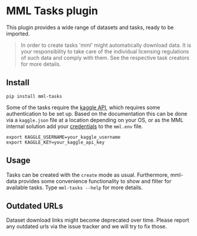 # MML Tasks plugin

This plugin provides a wide range of datasets and tasks, ready to be imported.

> In order to create tasks 'mml' might automatically download data. It is your responsibility to take care of the 
> individual licensing regulations of such data and comply with them. See the respective task creators for more details.

## Install

```commandline
pip install mml-tasks
```

Some of the tasks require the [kaggle API](https://github.com/Kaggle/kaggle-api), which requires some authentication 
to be set up. Based on the documentation this can be done via a `kaggle.json` file at a location depending on your OS, 
or as the MML internal solution add your [credentials](https://github.com/Kaggle/kaggle-api#api-credentials) to the 
`mml.env` file.

```commandline
export KAGGLE_USERNAME=your_kaggle_username
export KAGGLE_KEY=your_kaggle_api_key
```

## Usage

Tasks can be created with the `create` mode as usual. Furthermore, mml-data provides some convenience functionality 
to show and filter for available tasks. Type `mml-tasks --help` for more details.

## Outdated URLs

Dataset download links might become deprecated over time. Please report any outdated urls via the issue tracker and we 
will try to fix those.